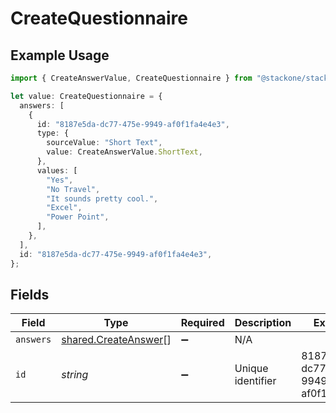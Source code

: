 # CreateQuestionnaire

## Example Usage

```typescript
import { CreateAnswerValue, CreateQuestionnaire } from "@stackone/stackone-client-ts/sdk/models/shared";

let value: CreateQuestionnaire = {
  answers: [
    {
      id: "8187e5da-dc77-475e-9949-af0f1fa4e4e3",
      type: {
        sourceValue: "Short Text",
        value: CreateAnswerValue.ShortText,
      },
      values: [
        "Yes",
        "No Travel",
        "It sounds pretty cool.",
        "Excel",
        "Power Point",
      ],
    },
  ],
  id: "8187e5da-dc77-475e-9949-af0f1fa4e4e3",
};
```

## Fields

| Field                                                               | Type                                                                | Required                                                            | Description                                                         | Example                                                             |
| ------------------------------------------------------------------- | ------------------------------------------------------------------- | ------------------------------------------------------------------- | ------------------------------------------------------------------- | ------------------------------------------------------------------- |
| `answers`                                                           | [shared.CreateAnswer](../../../sdk/models/shared/createanswer.md)[] | :heavy_minus_sign:                                                  | N/A                                                                 |                                                                     |
| `id`                                                                | *string*                                                            | :heavy_minus_sign:                                                  | Unique identifier                                                   | 8187e5da-dc77-475e-9949-af0f1fa4e4e3                                |